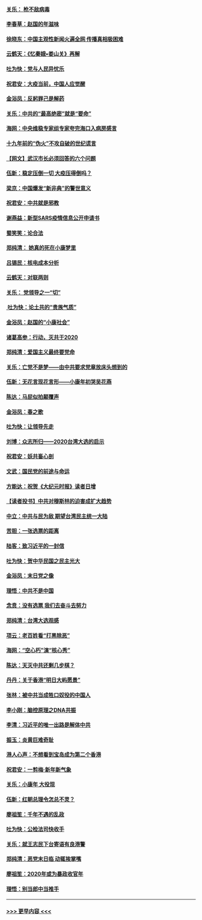 #### [关乐： 枪不敌病毒](../pages/nsc993/n11826746.md?t=01282055) 
#### [李春草：赵国的年滋味](../pages/nsc993/n11826321.md?t=01282055) 
#### [徐晓东：中国主观性新闻火遍全网 传播真相极困难](../pages/nsc993/n11826508.md?t=01282055) 
#### [云鹤天：《忆秦娥▪娄山关》再解](../pages/nsc993/n11824682.md?t=01282055) 
#### [吐为快：党与人民异忧乐](../pages/nsc993/n11824660.md?t=01282055) 
#### [祝君安：大疫当前，中国人应觉醒](../pages/nsc993/n11821946.md?t=01282055) 
#### [金浴凤：反躬罪己是解药](../pages/nsc993/n11820280.md?t=01282055) 
#### [关乐：中共的“最高绝密”就是“要命”](../pages/nsc993/n11816946.md?t=01282055) 
#### [海网：中央维稳专家组专家夸完海口入病房感言](../pages/nsc993/n11815138.md?t=01282055) 
#### [十九年前的“伪火”不攻自破的世纪谎言](../pages/nsc993/n11813238.md?t=01282055) 
#### [【网文】武汉市长必须回答的六个问题](../pages/nsc993/n11813848.md?t=01282055) 
#### [伍新：稳定压倒一切 大疫压得倒吗？](../pages/nsc993/n11812634.md?t=01282055) 
#### [梁京：中国爆发“新非典”的警世意义](../pages/nsc993/n11812554.md?t=01282055) 
#### [祝君安：中共就是邪教](../pages/nsc993/n11812431.md?t=01282055) 
#### [谢燕益：新型SARS疫情信息公开申请书](../pages/nsc993/n11808840.md?t=01282055) 
#### [蜀笑笑：论合法](../pages/nsc993/n11808064.md?t=01282055) 
#### [郑纯清： 她真的死在小康梦里](../pages/nsc993/n11806623.md?t=01282055) 
#### [吕锡民：核电成本分析](../pages/nsc993/n11806284.md?t=01282055) 
#### [云鹤天：对联两则](../pages/nsc993/n11805957.md?t=01282055) 
#### [关乐： 党领导之一“切”](../pages/nsc993/n11804505.md?t=01282055) 
#### [ 吐为快：论土共的“贵族气质”](../pages/nsc993/n11804490.md?t=01282055) 
#### [金浴凤：赵国的“小康社会”](../pages/nsc993/n11804452.md?t=01282055) 
#### [诸葛高参：行动，灭共于2020](../pages/nsc993/n11804120.md?t=01282055) 
#### [郑纯清：爱国主义最终要党命](../pages/nsc993/n11802197.md?t=01282055) 
#### [关乐：亡党不是梦——由中共要求党章放床头想到的](../pages/nsc993/n11802156.md?t=01282055) 
#### [伍新：无花言现花言形——小康年初哭吴花燕](../pages/nsc993/n11800044.md?t=01282055) 
#### [陈达：马屁似拍颠覆声](../pages/nsc993/n11800010.md?t=01282055) 
#### [金浴凤：春之歌](../pages/nsc993/n11797687.md?t=01282055) 
#### [吐为快：让领导先走](../pages/nsc993/n11797512.md?t=01282055) 
#### [刘博：众志所归——2020台湾大选的启示](../pages/nsc993/n11796878.md?t=01282055) 
#### [祝君安：妖共畜心剖](../pages/nsc993/n11794273.md?t=01282055) 
#### [文武：国民党的前途与命运](../pages/nsc993/n11794198.md?t=01282055) 
#### [方能达：祝贺《大纪元时报》读者日增](../pages/nsc993/n11793807.md?t=01282055) 
#### [【读者投书】中共对穆斯林的迫害成扩大趋势](../pages/nsc993/n11791371.md?t=01282055) 
#### [中立：中共与民为敌 期望台湾民主统一大陆](../pages/nsc993/n11790392.md?t=01282055) 
#### [苦胆：一张选票的距离](../pages/nsc993/n11788914.md?t=01282055) 
#### [陆客：致习近平的一封信](../pages/nsc993/n11788867.md?t=01282055) 
#### [吐为快：贺中华民国之民主光大](../pages/nsc993/n11788618.md?t=01282055) 
#### [金浴凤：末日党之像](../pages/nsc993/n11787475.md?t=01282055) 
#### [理悟：中共不是中国](../pages/nsc993/n11787463.md?t=01282055) 
#### [念贲：没有选票  我们去奋斗去努力](../pages/nsc993/n11787398.md?t=01282055) 
#### [郑纯清：台湾大选观感](../pages/nsc993/n11786210.md?t=01282055) 
#### [项云：老百姓看“打黑除恶”](../pages/nsc993/n11785398.md?t=01282055) 
#### [海网：“空心朽”演“核心秀”](../pages/nsc993/n11783874.md?t=01282055) 
#### [陈达：天灭中共还剩几步棋？](../pages/nsc993/n11783719.md?t=01282055) 
#### [丹丹：关于香港“明日大屿愿景”](../pages/nsc993/n11783273.md?t=01282055) 
#### [张林：被中共当成牲口奴役的中国人](../pages/nsc993/n11782397.md?t=01282055) 
#### [李小刚：脑控原理之DNA共振](../pages/nsc993/n11780962.md?t=01282055) 
#### [李清：习近平的唯一出路是解体中共](../pages/nsc993/n11780866.md?t=01282055) 
#### [振玉：炎黄巨难奇耻](../pages/nsc993/n11779632.md?t=01282055) 
#### [港人心声：不想看到宝岛成为第二个香港](../pages/nsc993/n11778817.md?t=01282055) 
#### [祝君安：一剪梅‧新年新气象](../pages/nsc993/n11776340.md?t=01282055) 
#### [关乐：小康年 大役现](../pages/nsc993/n11774213.md?t=01282055) 
#### [伍新：红朝总理令怎总不灵？](../pages/nsc993/n11770813.md?t=01282055) 
#### [廖祖笙：千年不遇的乱政](../pages/nsc993/n11770373.md?t=01282055) 
#### [吐为快：公检法司快收手](../pages/nsc993/n11770359.md?t=01282055) 
#### [关乐：就王志民下台寄语有良港警](../pages/nsc993/n11769903.md?t=01282055) 
#### [郑纯清：恶党末日临 动辄挨掌嘴](../pages/nsc993/n11769356.md?t=01282055) 
#### [廖祖笙：2020年或为暴政收官年](../pages/nsc993/n11768216.md?t=01282055) 
#### [理悟：别当郎中当推手](../pages/nsc993/n11768243.md?t=01282055) 

----
#### [ >>> 更早内容 <<< ](../indexes/nsc993-earlier.md)
